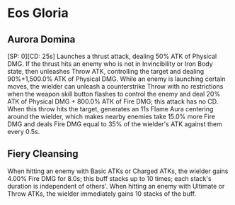 # Eos Gloria

## Aurora Domina

[SP: 0][CD: 25s] Launches a thrust attack, dealing 50% ATK of Physical DMG. If the thrust hits an enemy who is not in Invincibility or Iron Body state, then unleashes Throw ATK, controlling the target and dealing 90%+1,500.0% ATK of Physical DMG. While an enemy is launching certain moves, the wielder can unleash a counterstrike Throw with no restrictions when the weapon skill button flashes to control the enemy and deal 20% ATK of Physical DMG + 800.0% ATK of Fire DMG; this attack has no CD. When this throw hits the target, generates an 11s Flame Aura centering around the wielder, which makes nearby enemies take 15.0% more Fire DMG and deals Fire DMG equal to 35% of the wielder's ATK against them every 0.5s.

## Fiery Cleansing

When hitting an enemy with Basic ATKs or Charged ATKs, the wielder gains 4.00% Fire DMG for 8.0s; this buff stacks up to 10 times; each stack's duration is independent of others'. When hitting an enemy with Ultimate or Throw ATKs, the wielder immediately gains 10 stacks of the buff.